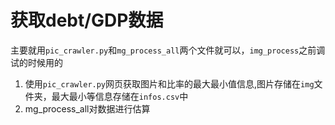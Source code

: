 # 获取debt/GDP数据

主要就用`pic_crawler.py`和`mg_process_all`两个文件就可以，`img_process`之前调试的时候用的


1. 使用`pic_crawler.py`网页获取图片和比率的最大最小值信息,图片存储在`img`文件夹，最大最小等信息存储在`infos.csv`中
2. mg_process_all对数据进行估算